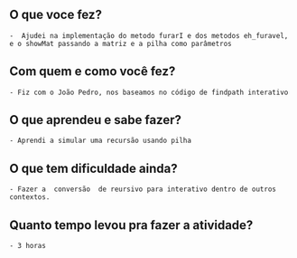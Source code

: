## O que voce fez?
	-  Ajudei na implementação do metodo furarI e dos metodos eh_furavel, e o showMat passando a matriz e a pilha como parâmetros 

## Com quem e como você fez?
	- Fiz com o João Pedro, nos baseamos no código de findpath interativo

## O que aprendeu e sabe fazer?
	- Aprendi a simular uma recursão usando pilha

## O que tem dificuldade ainda?
	- Fazer a  conversão  de reursivo para interativo dentro de outros contextos.

## Quanto tempo levou pra fazer a atividade?
	- 3 horas
